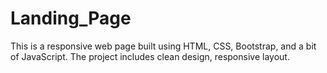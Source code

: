 # Landing_Page
This is a responsive web page built using HTML, CSS, Bootstrap, and a bit of JavaScript. The project includes clean design, responsive layout.
